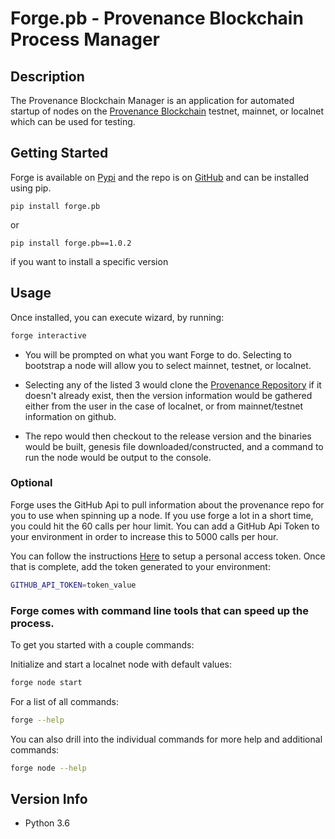 # Forge.pb - Provenance Blockchain Process Manager

## Description
The Provenance Blockchain Manager is an application for automated startup of nodes on the [Provenance Blockchain](https://docs.provenance.io/) testnet, mainnet, or localnet which can be used for testing.

## Getting Started
Forge is available on [Pypi](https://pypi.org/project/forge.pb/) and the repo is on [GitHub](https://github.com/FigureTechnologies/forge.pb) and can be installed using pip.
```
pip install forge.pb
```
or
```
pip install forge.pb==1.0.2
```
if you want to install a specific version

## Usage
Once installed, you can execute wizard, by running: 
```sh
forge interactive
```
* You will be prompted on what you want Forge to do. Selecting to bootstrap a node will allow you to select mainnet, testnet, or localnet.

* Selecting any of the listed 3 would clone the [Provenance Repository](https://github.com/provenance-io/provenance) if it doesn't already exist, then the version information would be gathered either from the user in the case of localnet, or from mainnet/testnet information on github. 

* The repo would then checkout to the release version and the binaries would be built, genesis file downloaded/constructed, and a command to run the node would be output to the console.

### Optional

Forge uses the GitHub Api to pull information about the provenance repo for you to use when spinning up a node. If you use forge a lot in a short time, you could hit the 60 calls per hour limit. You can add a GitHub Api Token to your environment in order to increase this to 5000 calls per hour.

You can follow the instructions [Here](https://docs.github.com/en/authentication/keeping-your-account-and-data-secure/creating-a-personal-access-token) to setup a personal access token.
Once that is complete, add the token generated to your environment:
```sh
GITHUB_API_TOKEN=token_value
```

### Forge comes with command line tools that can speed up the process.

To get you started with a couple commands:

Initialize and start a localnet node with default values:
```sh
forge node start
```
For a list of all commands:
```sh
forge --help
```
You can also drill into the individual commands for more help and additional commands:
```sh
forge node --help
```

## Version Info
* Python 3.6
